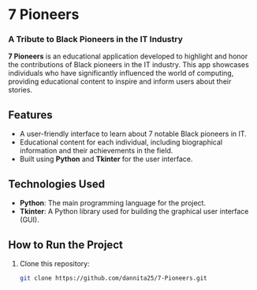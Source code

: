# 7 Pioneers

### A Tribute to Black Pioneers in the IT Industry

**7 Pioneers** is an educational application developed to highlight and honor the contributions of Black pioneers in the IT industry. This app showcases individuals who have significantly influenced the world of computing, providing educational content to inspire and inform users about their stories.

## Features
- A user-friendly interface to learn about 7 notable Black pioneers in IT.
- Educational content for each individual, including biographical information and their achievements in the field.
- Built using **Python** and **Tkinter** for the user interface.

## Technologies Used
- **Python**: The main programming language for the project.
- **Tkinter**: A Python library used for building the graphical user interface (GUI).

## How to Run the Project
1. Clone this repository:
   ```bash
   git clone https://github.com/dannita25/7-Pioneers.git
